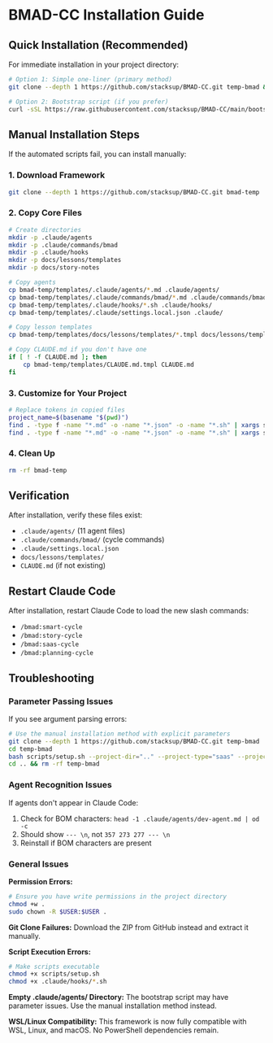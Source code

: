 # BMAD-CC Installation Guide

## Quick Installation (Recommended)

For immediate installation in your project directory:

```bash
# Option 1: Simple one-liner (primary method)
git clone --depth 1 https://github.com/stacksup/BMAD-CC.git temp-bmad && cd temp-bmad && bash simple-install.sh .. && cd .. && rm -rf temp-bmad

# Option 2: Bootstrap script (if you prefer)
curl -sSL https://raw.githubusercontent.com/stacksup/BMAD-CC/main/bootstrap.sh | bash -s -- . auto
```

## Manual Installation Steps

If the automated scripts fail, you can install manually:

### 1. Download Framework
```bash
git clone --depth 1 https://github.com/stacksup/BMAD-CC.git bmad-temp
```

### 2. Copy Core Files
```bash
# Create directories
mkdir -p .claude/agents
mkdir -p .claude/commands/bmad
mkdir -p .claude/hooks
mkdir -p docs/lessons/templates
mkdir -p docs/story-notes

# Copy agents
cp bmad-temp/templates/.claude/agents/*.md .claude/agents/
cp bmad-temp/templates/.claude/commands/bmad/*.md .claude/commands/bmad/
cp bmad-temp/templates/.claude/hooks/*.sh .claude/hooks/
cp bmad-temp/templates/.claude/settings.local.json .claude/

# Copy lesson templates
cp bmad-temp/templates/docs/lessons/templates/*.tmpl docs/lessons/templates/

# Copy CLAUDE.md if you don't have one
if [ ! -f CLAUDE.md ]; then
    cp bmad-temp/templates/CLAUDE.md.tmpl CLAUDE.md
fi
```

### 3. Customize for Your Project
```bash
# Replace tokens in copied files
project_name=$(basename "$(pwd)")
find . -type f -name "*.md" -o -name "*.json" -o -name "*.sh" | xargs sed -i "s/{{PROJECT_NAME}}/$project_name/g"
find . -type f -name "*.md" -o -name "*.json" -o -name "*.sh" | xargs sed -i "s/{{PROJECT_TYPE}}/auto/g"
```

### 4. Clean Up
```bash
rm -rf bmad-temp
```

## Verification

After installation, verify these files exist:
- `.claude/agents/` (11 agent files)
- `.claude/commands/bmad/` (cycle commands)
- `.claude/settings.local.json`
- `docs/lessons/templates/`
- `CLAUDE.md` (if not existing)

## Restart Claude Code

After installation, restart Claude Code to load the new slash commands:
- `/bmad:smart-cycle`
- `/bmad:story-cycle`
- `/bmad:saas-cycle`
- `/bmad:planning-cycle`

## Troubleshooting

### Parameter Passing Issues
If you see argument parsing errors:
```bash
# Use the manual installation method with explicit parameters
git clone --depth 1 https://github.com/stacksup/BMAD-CC.git temp-bmad
cd temp-bmad
bash scripts/setup.sh --project-dir=".." --project-type="saas" --project-name="MyProject" --prd-path="CLAUDE.md"
cd .. && rm -rf temp-bmad
```

### Agent Recognition Issues
If agents don't appear in Claude Code:
1. Check for BOM characters: `head -1 .claude/agents/dev-agent.md | od -c`
2. Should show `--- \n`, not `357 273 277 --- \n` 
3. Reinstall if BOM characters are present

### General Issues
**Permission Errors:**
```bash
# Ensure you have write permissions in the project directory
chmod +w .
sudo chown -R $USER:$USER .
```

**Git Clone Failures:**
Download the ZIP from GitHub instead and extract it manually.

**Script Execution Errors:**
```bash
# Make scripts executable
chmod +x scripts/setup.sh
chmod +x .claude/hooks/*.sh
```

**Empty .claude/agents/ Directory:**
The bootstrap script may have parameter issues. Use the manual installation method instead.

**WSL/Linux Compatibility:**
This framework is now fully compatible with WSL, Linux, and macOS. No PowerShell dependencies remain.